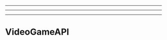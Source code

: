 -----------------------------------------------------------------------------------
----------------------------------------------------------------------------------------------------
-------------------------------------------------------
# VideoGameAPI
